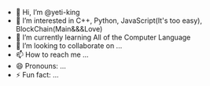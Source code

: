 - 👋 Hi, I’m @yeti-king
- 👀 I’m interested in C++, Python, JavaScript(It's too easy), BlockChain(Main&&&Love)
- 🌱 I’m currently learning All of the Computer Language
- 💞️ I’m looking to collaborate on ...
- 📫 How to reach me ...
- 😄 Pronouns: ...
- ⚡ Fun fact: ...

<!---
yeti-king/yeti-king is a ✨ special ✨ repository because its `README.md` (this file) appears on your GitHub profile.
You can click the Preview link to take a look at your changes.
--->
